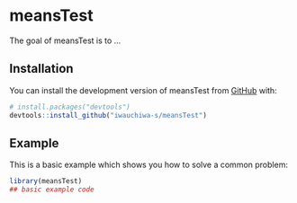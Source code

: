 
# meansTest

<!-- badges: start -->
<!-- badges: end -->

The goal of meansTest is to ...

## Installation

You can install the development version of meansTest from [GitHub](https://github.com/) with:

``` r
# install.packages("devtools")
devtools::install_github("iwauchiwa-s/meansTest")
```

## Example

This is a basic example which shows you how to solve a common problem:

``` r
library(meansTest)
## basic example code
```

